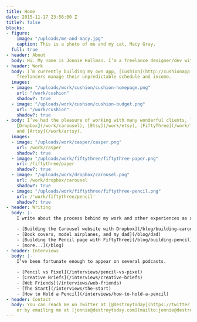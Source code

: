 ```yaml
---
title: Home
date: 2015-11-17 23:56:00 Z
title?: false
blocks:
- figure:
    image: "/uploads/me-and-macy.jpg"
    caption: This is a photo of me and my cat, Macy Gray.
  full: true
- header: About
  body: Hi. My name is Jonnie Hallman. I’m a freelance designer/dev with a healthy balance of design and code. I enjoy working with dependable collaborators who share the same passion for smart and subtle design.
- header: Work
  body: I’m currently building my own app, [Cushion](http://cushionapp.com), to help
    freelancers manage their unpredictable schedule and income.
  images:
  - image: "/uploads/work/cushion/cushion-homepage.png"
    url: "/work/cushion"
    shadow?: true
  - image: "/uploads/work/cushion/cushion-budget.png"
    url: "/work/cushion"
    shadow?: true
- body: I’ve had the pleasure of working with many wonderful clients, like [Casper](/work/casper),
    [Dropbox](/work/carousel), [Etsy](/work/etsy), [FiftyThree](/work/fiftythree-pencil),
    and [Artsy](/work/artsy).
  images:
  - image: "/uploads/work/casper/casper.png"
    url: /work/casper
    shadow?: true
  - image: "/uploads/work/fiftythree/fiftythree-paper.png"
    url: /fiftythree/paper
    shadow?: true
  - image: "/uploads/work/dropbox/carousel.png"
    url: /work/dropbox/carousel
    shadow?: true
  - image: "/uploads/work/fiftythree/fiftythree-pencil.png"
    url: /'work/fiftythree/pencil'
    shadow?: true
- header: Writing
  body: |-
    I write about the process behind my work and other experiences as a freelancer and independent developer.

    - [Building the Carousel website with Dropbox](/blog/building-carousel)
    - [Book covers, model airplanes, and my dad](/blog/dad)
    - [Building the Pencil page with FiftyThree](/blog/building-pencil)
    - [more...](/blog)
- header: Interviews
  body: |-
    I’ve been fortunate enough to appear on several podcasts.

    - [Pencil vs Pixel](/interviews/pencil-vs-pixel)
    - [Creative Briefs](/interviews/creative-briefs)
    - [Web Friends](/interviews/web-friends)
    - [The Start](/interviews/the-start)
    - [How to Hold a Pencil](/interviews/how-to-hold-a-pencil)
- header: Contact
  body: You can reach me on Twitter at [@destroytoday](https://twitter.com/destroytoday)
    or by emailing me at [jonnie@destroytoday.com](mailto:jonnie@destroytoday.com).
---
```


